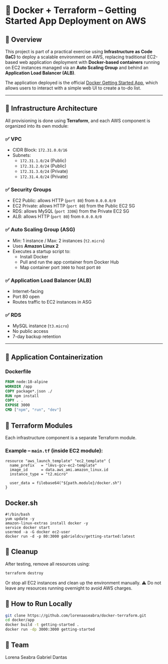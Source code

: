 # 🚀 Docker + Terraform – Getting Started App Deployment on AWS

## 📌 Overview

This project is part of a practical exercise using **Infrastructure as Code (IaC)** to deploy a scalable environment on AWS, replacing traditional EC2-based web application deployment with **Docker-based containers** running on EC2 instances managed via an **Auto Scaling Group** and behind an **Application Load Balancer (ALB)**.

The application deployed is the official [Docker Getting Started App](https://github.com/docker/getting-started/tree/master/app), which allows users to interact with a simple web UI to create a to-do list.

---

## 🧱 Infrastructure Architecture

All provisioning is done using **Terraform**, and each AWS component is organized into its own module:

### ✅ VPC
- CIDR Block: `172.31.0.0/16`
- Subnets:
  - `172.31.1.0/24` (Public)
  - `172.31.2.0/24` (Public)
  - `172.31.3.0/24` (Private)
  - `172.31.4.0/24` (Private)

### ✅ Security Groups
- EC2 Public: allows HTTP (`port 80`) from `0.0.0.0/0`
- EC2 Private: allows HTTP (`port 80`) from the Public EC2 SG
- RDS: allows MySQL (`port 3306`) from the Private EC2 SG
- ALB: allows HTTP (`port 80`) from `0.0.0.0/0`

### ✅ Auto Scaling Group (ASG)
- Min: 1 instance / Max: 2 instances (`t2.micro`)
- Uses **Amazon Linux 2**
- Executes a startup script to:
  - Install Docker
  - Pull and run the app container from Docker Hub
  - Map container port `3000` to host port `80`

### ✅ Application Load Balancer (ALB)
- Internet-facing
- Port 80 open
- Routes traffic to EC2 instances in ASG

### ✅ RDS
- MySQL instance (`t3.micro`)
- No public access
- 7-day backup retention

---

## 🐳 Application Containerization

### Dockerfile

```Dockerfile
FROM node:18-alpine
WORKDIR /app
COPY package*.json ./
RUN npm install
COPY . .
EXPOSE 3000
CMD ["npm", "run", "dev"]
```
## 🧩 Terraform Modules

Each infrastructure component is a separate Terraform module.

### Example – `main.tf` (inside EC2 module):

```hcl
resource "aws_launch_template" "ec2_template" {
  name_prefix   = "lmvs-gcv-ec2-template"
  image_id      = data.aws_ami.amazon_linux.id
  instance_type = "t2.micro"

  user_data = filebase64("${path.module}/docker.sh")
}
```

## Docker.sh
```
#!/bin/bash
yum update -y
amazon-linux-extras install docker -y
service docker start
usermod -a -G docker ec2-user
docker run -d -p 80:3000 gabrieldcv/getting-started:latest
```

## 🧹 Cleanup

After testing, remove all resources using:

```bash
terraform destroy
```
Or stop all EC2 instances and clean up the environment manually.
⚠️ Do not leave any resources running overnight to avoid AWS charges.

## 🧪 How to Run Locally

```bash
git clone https://github.com/lorenaaseabra/docker-terraform.git
cd docker/app
docker build -t getting-started .
docker run -dp 3000:3000 getting-started
```

## 👥 Team
Lorena Seabra
Gabriel Dantas
